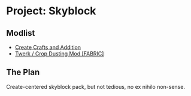 <!-- TODO: Automate Modlist -->
# Project: Skyblock

## Modlist
- [Create Crafts and Addition](https://github.com/mrh0/createaddition)
- [Twerk / Crop Dusting Mod [FABRIC]](https://www.curseforge.com/minecraft/mc-mods/twerk-crop-dusting-mod-fabric)

## The Plan
Create-centered skyblock pack, but not tedious, no ex nihilo non-sense.
